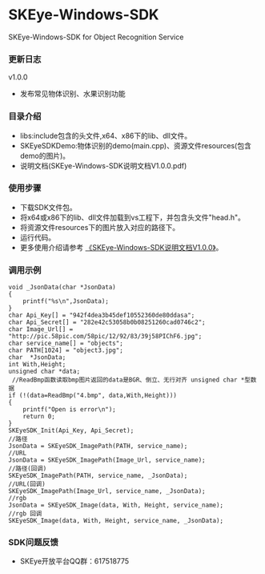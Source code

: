 # SKEye-Windows-SDK
SKEye-Windows-SDK for Object Recognition Service 
###  更新日志
v1.0.0
- 发布常见物体识别、水果识别功能
###  目录介绍
- libs:include包含的头文件,x64、x86下的lib、dll文件。
- SKEyeSDKDemo:物体识别的demo(main.cpp)、资源文件resources(包含demo的图片)。
- 说明文档(SKEye-Windows-SDK说明文档V1.0.0.pdf)
###  使用步骤
- 下载SDK文件包。
- 将x64或x86下的lib、dll文件加载到vs工程下，并包含头文件"head.h"。
- 将资源文件resources下的图片放入对应的路径下。
- 运行代码。
- 更多使用介绍请参考 [《SKEye-Windows-SDK说明文档V1.0.0》](https://github.com/interjoy/SKEye-Windows-SDK/blob/master/SKEye-Windows-SDK%E8%AF%B4%E6%98%8E%E6%96%87%E6%A1%A3V1.0.0.pdf)。
###  调用示例
```
void _JsonData(char *JsonData)
{
    printf("%s\n",JsonData);
}
char Api_Key[] = "942f4dea3b45def10552360de80ddasa";
char Api_Secret[] = "282e42c53058b0b08251260cad0746c2";
char Image_Url[] = "http://pic.58pic.com/58pic/12/92/83/39j58PIChF6.jpg";
char service_name[] = "objects";
char PATH[1024] = "object3.jpg";
char  *JsonData;
int With,Height;
unsigned char *data;
 //ReadBmp函数读取bmp图片返回的data是BGR、倒立、无行对齐 unsigned char *型数据
if (!(data=ReadBmp("4.bmp", data,With,Height)))
{
	printf("Open is error\n");
	return 0;
}
SKEyeSDK_Init(Api_Key, Api_Secret);
//路径
JsonData = SKEyeSDK_ImagePath(PATH, service_name);
//URL
JsonData = SKEyeSDK_ImagePath(Image_Url, service_name);
//路径(回调)
SKEyeSDK_ImagePath(PATH, service_name, _JsonData);
//URL(回调)
SKEyeSDK_ImagePath(Image_Url, service_name, _JsonData);
//rgb 
JsonData = SKEyeSDK_Image(data, With, Height, service_name);
//rgb 回调
SKEyeSDK_Image(data, With, Height, service_name, _JsonData);
```
###  SDK问题反馈
- SKEye开放平台QQ群：617518775
